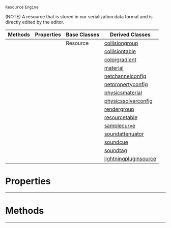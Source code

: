  `Resource` `Engine`



(NOTE) A resource that is stored in our serialization data format and is directly edited by the editor.

|Methods|Properties|Base Classes|Derived Classes|
|---|---|---|---|
| | |Resource|[collisiongroup](https://plasmaengine.github.io/PlasmaDocs/Plasma1/C++/code_reference/class_reference/collisiongroup.markdown)|
| | | |[collisiontable](https://plasmaengine.github.io/PlasmaDocs/Plasma1/C++/code_reference/class_reference/collisiontable.markdown)|
| | | |[colorgradient](https://plasmaengine.github.io/PlasmaDocs/Plasma1/C++/code_reference/class_reference/colorgradient.markdown)|
| | | |[material](https://plasmaengine.github.io/PlasmaDocs/Plasma1/C++/code_reference/class_reference/material.markdown)|
| | | |[netchannelconfig](https://plasmaengine.github.io/PlasmaDocs/Plasma1/C++/code_reference/class_reference/netchannelconfig.markdown)|
| | | |[netpropertyconfig](https://plasmaengine.github.io/PlasmaDocs/Plasma1/C++/code_reference/class_reference/netpropertyconfig.markdown)|
| | | |[physicsmaterial](https://plasmaengine.github.io/PlasmaDocs/Plasma1/C++/code_reference/class_reference/physicsmaterial.markdown)|
| | | |[physicssolverconfig](https://plasmaengine.github.io/PlasmaDocs/Plasma1/C++/code_reference/class_reference/physicssolverconfig.markdown)|
| | | |[rendergroup](https://plasmaengine.github.io/PlasmaDocs/Plasma1/C++/code_reference/class_reference/rendergroup.markdown)|
| | | |[resourcetable](https://plasmaengine.github.io/PlasmaDocs/Plasma1/C++/code_reference/class_reference/resourcetable.markdown)|
| | | |[samplecurve](https://plasmaengine.github.io/PlasmaDocs/Plasma1/C++/code_reference/class_reference/samplecurve.markdown)|
| | | |[soundattenuator](https://plasmaengine.github.io/PlasmaDocs/Plasma1/C++/code_reference/class_reference/soundattenuator.markdown)|
| | | |[soundcue](https://plasmaengine.github.io/PlasmaDocs/Plasma1/C++/code_reference/class_reference/soundcue.markdown)|
| | | |[soundtag](https://plasmaengine.github.io/PlasmaDocs/Plasma1/C++/code_reference/class_reference/soundtag.markdown)|
| | | |[lightningpluginsource](https://plasmaengine.github.io/PlasmaDocs/Plasma1/C++/code_reference/class_reference/lightningpluginsource.markdown)|


 #  Properties


---  
 #  Methods


---  
 

 